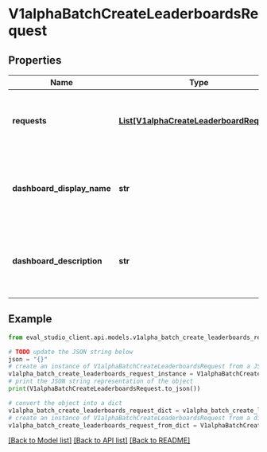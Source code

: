 # V1alphaBatchCreateLeaderboardsRequest


## Properties

Name | Type | Description | Notes
------------ | ------------- | ------------- | -------------
**requests** | [**List[V1alphaCreateLeaderboardRequest]**](V1alphaCreateLeaderboardRequest.md) | Required. Contains list of requests for leaderboards to be created. | [optional] 
**dashboard_display_name** | **str** | Optional. Display name for the dashboard that will group the leaderboards. | [optional] 
**dashboard_description** | **str** | Optional. Description for the dashboard that will group the leaderboards. | [optional] 

## Example

```python
from eval_studio_client.api.models.v1alpha_batch_create_leaderboards_request import V1alphaBatchCreateLeaderboardsRequest

# TODO update the JSON string below
json = "{}"
# create an instance of V1alphaBatchCreateLeaderboardsRequest from a JSON string
v1alpha_batch_create_leaderboards_request_instance = V1alphaBatchCreateLeaderboardsRequest.from_json(json)
# print the JSON string representation of the object
print(V1alphaBatchCreateLeaderboardsRequest.to_json())

# convert the object into a dict
v1alpha_batch_create_leaderboards_request_dict = v1alpha_batch_create_leaderboards_request_instance.to_dict()
# create an instance of V1alphaBatchCreateLeaderboardsRequest from a dict
v1alpha_batch_create_leaderboards_request_from_dict = V1alphaBatchCreateLeaderboardsRequest.from_dict(v1alpha_batch_create_leaderboards_request_dict)
```
[[Back to Model list]](../README.md#documentation-for-models) [[Back to API list]](../README.md#documentation-for-api-endpoints) [[Back to README]](../README.md)


